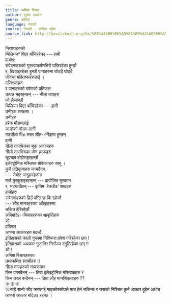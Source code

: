 ```yaml
---
title: अमिबा बिचार
author: सुदीप पाख्रीन
genre: कविता
language: नेपाली
source: नेपाली - कविता कोश
source_link: http://kavitakosh.org/kk/%E0%A4%B8%E0%A5%81%E0%A4%A6%E0%A5%80%E0%A4%AA_%E0%A4%AA%E0%A4%BE%E0%A4%96%E0%A5%8D%E0%A4%B0%E0%A5%80%E0%A4%A8
---
```


निराशाहरुको  
थिलियम\* पिएर बाँचिरहेका --- हामी  
प्रायश:  
संवेदनाहरुको गुरुत्वाकर्षणभित्रै घस्रिरहेका हुन्छौं  
र, खियाइरहेका हुन्छौं पानाहरुमा घोट्दै घोट्दै  
जीवन्त मस्तिष्कहरुलाई ।  
मस्तिष्कहरु  
र पानाहरुको घर्षणको प्रतिफल  
उत्पन्न भइरहन्छन् --- नीला तापहरु  
जो लैजान्छौं  
थिलियम पिएर बाँचिरहेका --- हामी  
उनीहरु समक्षमा ।  
उनीहरु  
हरेक मौसमलाई  
जाडोको मौसम ठानी  
गड्यौंला भैंm मस्त शीत--निंद्रामा हुन्छन्  
हामी  
नीलो तापभित्रका मूक आवाजहरु  
नीलो तापभित्रका मौन हरफहरु  
चूपचाप दोहोराइरहन्छौं  
इलेक्ट्रोनिक मस्तिष्क बोकेकाहरु सामु ।  
कुनै प्रतिकृयाहरु जन्मदैनन्  
--- रोबोट अनुहारहरुमा  
मात्रै मुस्कुराइरहन्छन् --- प्रायोजित मुस्कान  
र, भट्याउँछन् --- कृतिम 'रेकर्डेड' शब्दहरु  
हामीहरु  
संवेदनाहरुको हिउँ पग्लिन्छ कि खोज्दैं  
--- लौह मानवहरुका आँखाहरुमा  
चकित हेरिरहेछौं  
अमिबा%--बिचारहरुका आकृतिहरु  
जो  
प्रतिपल  
आफ्ना आकारहरु बदल्दै  
इतिहासको कालो गुफामा निश्चिन्त प्रवेश गरिरहेका छन् !  
इतिहासको अंधकार गुफातिर निर्लज्ज दगुरिरहेका छन् !!  
ओ !  
अमिबा बिचारहरुका  
तथाकथित स्वामीहरु !!  
नीला तापहरुको तापक्रममा  
किन पग्लदैनन् --- तिम्रा इलेक्ट्रोनिक मस्तिष्कहरु ?  
किन तरल बन्दैनन् --- तिम्रा लौह मानसिकताहरु ??  
☼☼☼  
%साह्रै सानो जीव जसलाई माइक्रोस्कोपले मात्र हेर्न सकिन्छ र जसको निश्चित कुनै आकार हुदैन अर्थात आफ्नो आकार बद्लिइ रहन्छ ।
